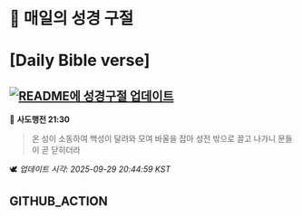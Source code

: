 # 🙏 매일의 성경 구절
# [Daily Bible verse]
## [![README에 성경구절 업데이트](https://github.com/DONGSUKA/first_test/actions/workflows/update-readme-bible.yml/badge.svg)](https://github.com/DONGSUKA/first_test/actions/workflows/update-readme-bible.yml)
<!-- START_BIBLE_VERSE -->
📖 **사도행전 21:30**
> 온 성이 소동하여 백성이 달려와 모여 바울을 잡아 성전 밖으로 끌고 나가니 문들이 곧 닫히더라

🕊️ _업데이트 시각: 2025-09-29 20:44:59 KST_
  <!-- END_BIBLE_VERSE -->
## GITHUB_ACTION

